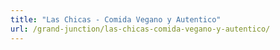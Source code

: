 ```yaml
---
title: "Las Chicas - Comida Vegano y Autentico"
url: /grand-junction/las-chicas-comida-vegano-y-autentico/
---
```

